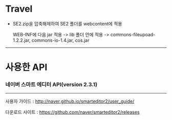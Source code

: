 # Travel

- SE2.zip을 압축해제하여 SE2 폴더를 webcontent에 적용

  WEB-INF에 다음 jar 적용 -> lib 폴더 안에 적용 -> commons-fileupoad-1.2.2.jar, commons-io-1.4.jar, cos.jar
  
 --------------------------------------------------------------------------------------------------------
 # 사용한 API
 
 ### 네이버 스마트 에디터 API(version 2.3.1)
 --------------------------------------------------------------------------------------------------------
 사용자 가이드 : http://naver.github.io/smarteditor2/user_guide/
 
 다운로드 사이트 : https://github.com/naver/smarteditor2/releases
 
